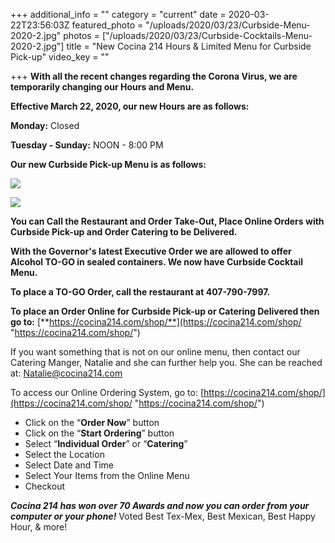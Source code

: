 +++
additional_info = ""
category = "current"
date = 2020-03-22T23:56:03Z
featured_photo = "/uploads/2020/03/23/Curbside-Menu-2020-2.jpg"
photos = ["/uploads/2020/03/23/Curbside-Cocktails-Menu-2020-2.jpg"]
title = "New Cocina 214 Hours & Limited Menu for Curbside Pick-up"
video_key = ""

+++
**With all the recent changes regarding the Corona Virus, we are temporarily changing our Hours and Menu.**

**Effective March 22, 2020, our new Hours are as follows:**

**Monday:** Closed

**Tuesday - Sunday:** NOON - 8:00 PM

**Our new Curbside Pick-up Menu is as follows:**

![](/uploads/2020/03/23/Curbside-Menu-2020.jpg)

![](/uploads/2020/03/23/Curbside-Cocktails-Menu-2020.jpg)

**You can Call the Restaurant and Order Take-Out, Place Online Orders with Curbside Pick-up and Order Catering to be Delivered.**

**With the Governor's latest Executive Order we are allowed to offer Alcohol TO-GO in sealed containers. We now have Curbside Cocktail Menu.**

**To place a TO-GO Order, call the restaurant at 407-790-7997.**

**To place an Order Online for Curbside Pick-up or Catering Delivered then go to:** [**https://cocina214.com/shop/**](https://cocina214.com/shop/ "https://cocina214.com/shop/")

If you want something that is not on our online menu, then contact our Catering Manger, Natalie and she can further help you. She can be reached at: Natalie@cocina214.com

To access our Online Ordering System, go to: [https://cocina214.com/shop/](https://cocina214.com/shop/ "https://cocina214.com/shop/")

* Click on the “**Order Now**” button
* Click on the “**Start Ordering**” button
* Select “**Individual Order**” or “**Catering**”
* Select the Location
* Select Date and Time
* Select Your Items from the Online Menu
* Checkout

**_Cocina 214 has won over 70 Awards and now you can order from your computer or your phone!_** Voted Best Tex-Mex, Best Mexican, Best Happy Hour, & more!